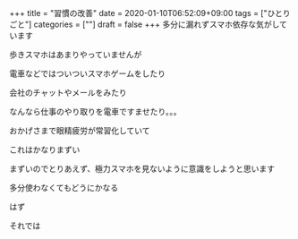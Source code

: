 +++
title = "習慣の改善"
date = 2020-01-10T06:52:09+09:00
tags = ["ひとりごと"]
categories = [""]
draft = false
+++
多分に漏れずスマホ依存な気がしています

歩きスマホはあまりやっていませんが

電車などではついついスマホゲームをしたり

会社のチャットやメールをみたり

なんなら仕事のやり取りを電車ですませたり。。。

おかげさまで眼精疲労が常習化していて

これはかなりまずい

まずいのでとりあえず、極力スマホを見ないように意識をしようと思います

多分使わなくてもどうにかなる

はず

それでは
